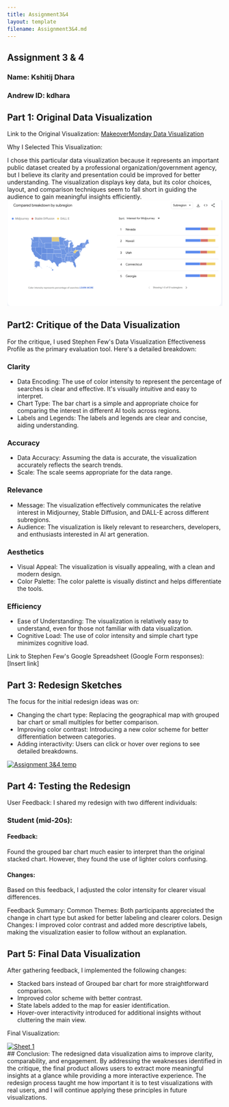 ```yaml
---
title: Assignment3&4
layout: template
filename: Assignment3&4.md
---
```

## Assignment 3 & 4

### Name: Kshitij Dhara
### Andrew ID: kdhara


## Part 1: Original Data Visualization

Link to the Original Visualization: [MakeoverMonday Data Visualization](https://data.world/makeovermonday/generative-ai-search-trends-in-the-united-states)

Why I Selected This Visualization:

I chose this particular data visualization because it represents an important public dataset created by a professional organization/government agency, but I believe its clarity and presentation could be improved for better understanding. The visualization displays key data, but its color choices, layout, and comparison techniques seem to fall short in guiding the audience to gain meaningful insights efficiently.
![Original Visualization](<dataviz img/AI trends OG chart.png>)

## Part2: Critique of the Data Visualization

For the critique, I used Stephen Few's Data Visualization Effectiveness Profile as the primary evaluation tool. Here's a detailed breakdown:

### Clarity

- Data Encoding: The use of color intensity to represent the percentage of searches is clear and effective. It's visually intuitive and easy to interpret.
- Chart Type: The bar chart is a simple and appropriate choice for comparing the interest in different AI tools across regions.
- Labels and Legends: The labels and legends are clear and concise, aiding understanding.

### Accuracy

- Data Accuracy: Assuming the data is accurate, the visualization accurately reflects the search trends.
- Scale: The scale seems appropriate for the data range.

### Relevance

- Message: The visualization effectively communicates the relative interest in Midjourney, Stable Diffusion, and DALL-E across different subregions.
- Audience: The visualization is likely relevant to researchers, developers, and enthusiasts interested in AI art generation.

### Aesthetics

- Visual Appeal: The visualization is visually appealing, with a clean and modern design.
- Color Palette: The color palette is visually distinct and helps differentiate the tools.

### Efficiency

- Ease of Understanding: The visualization is relatively easy to understand, even for those not familiar with data visualization.
- Cognitive Load: The use of color intensity and simple chart type minimizes cognitive load.

Link to Stephen Few's Google Spreadsheet (Google Form responses): [Insert link]

## Part 3: Redesign Sketches

The focus for the initial redesign ideas was on:

- Changing the chart type: Replacing the geographical map with grouped bar chart or small multiples for better comparison.
- Improving color contrast: Introducing a new color scheme for better differentiation between categories.
- Adding interactivity: Users can click or hover over regions to see detailed breakdowns.

<div class='tableauPlaceholder' id='viz1726693746021' style='position: relative'><noscript><a href='#'><img
                alt='Assignment 3&amp;4 temp '
                src='https:&#47;&#47;public.tableau.com&#47;static&#47;images&#47;Tw&#47;TwD-Assignment34&#47;Sheet2&#47;1_rss.png'
                style='border: none' /></a></noscript><object class='tableauViz' style='display:none;'>
        <param name='host_url' value='https%3A%2F%2Fpublic.tableau.com%2F' />
        <param name='embed_code_version' value='3' />
        <param name='site_root' value='' />
        <param name='name' value='TwD-Assignment34&#47;Sheet2' />
        <param name='tabs' value='no' />
        <param name='toolbar' value='yes' />
        <param name='static_image'
            value='https:&#47;&#47;public.tableau.com&#47;static&#47;images&#47;Tw&#47;TwD-Assignment34&#47;Sheet2&#47;1.png' />
        <param name='animate_transition' value='yes' />
        <param name='display_static_image' value='yes' />
        <param name='display_spinner' value='yes' />
        <param name='display_overlay' value='yes' />
        <param name='display_count' value='yes' />
        <param name='language' value='en-US' />
        <param name='filter' value='publish=yes' />
    </object></div>
<script type='text/javascript'>
    var divElement = document.getElementById('viz1726693746021');
    var vizElement = divElement.getElementsByTagName('object')[0];
    vizElement.style.width = '100%';
    vizElement.style.height = (divElement.offsetWidth * 0.75) + 'px';
    var scriptElement = document.createElement('script');
    scriptElement.src = 'https://public.tableau.com/javascripts/api/viz_v1.js';
    vizElement.parentNode.insertBefore(scriptElement, vizElement);
</script>


## Part 4: Testing the Redesign

User Feedback:
I shared my redesign with two different individuals:

### Student (mid-20s):
#### Feedback:
Found the grouped bar chart much easier to interpret than the original stacked chart. However, they found the use of lighter colors confusing.
#### Changes:
Based on this feedback, I adjusted the color intensity for clearer visual differences.

Feedback Summary:
Common Themes: Both participants appreciated the change in chart type but asked for better labeling and clearer colors.
Design Changes: I improved color contrast and added more descriptive labels, making the visualization easier to follow without an explanation.

## Part 5: Final Data Visualization

After gathering feedback, I implemented the following changes:

- Stacked bars instead of Grouped bar chart for more straightforward comparison.
- Improved color scheme with better contrast.
- State labels added to the map for easier identification.
- Hover-over interactivity introduced for additional insights without cluttering the main view.

Final Visualization:
<div class='tableauPlaceholder' id='viz1726693931586' style='position: relative'><noscript><a href='#'><img
                alt='Sheet 1 '
                src='https:&#47;&#47;public.tableau.com&#47;static&#47;images&#47;Tw&#47;TwD-Assignment34&#47;Sheet1&#47;1_rss.png'
                style='border: none' /></a></noscript><object class='tableauViz' style='display:none;'>
        <param name='host_url' value='https%3A%2F%2Fpublic.tableau.com%2F' />
        <param name='embed_code_version' value='3' />
        <param name='site_root' value='' />
        <param name='name' value='TwD-Assignment34&#47;Sheet1' />
        <param name='tabs' value='no' />
        <param name='toolbar' value='yes' />
        <param name='static_image'
            value='https:&#47;&#47;public.tableau.com&#47;static&#47;images&#47;Tw&#47;TwD-Assignment34&#47;Sheet1&#47;1.png' />
        <param name='animate_transition' value='yes' />
        <param name='display_static_image' value='yes' />
        <param name='display_spinner' value='yes' />
        <param name='display_overlay' value='yes' />
        <param name='display_count' value='yes' />
        <param name='language' value='en-US' />
        <param name='filter' value='publish=yes' />
    </object></div>
<script type='text/javascript'>
    var divElement = document.getElementById('viz1726693931586');
    var vizElement = divElement.getElementsByTagName('object')[0];
    vizElement.style.width = '100%';
    vizElement.style.height = (divElement.offsetWidth * 0.75) + 'px';
    var scriptElement = document.createElement('script');
    scriptElement.src = 'https://public.tableau.com/javascripts/api/viz_v1.js';
    vizElement.parentNode.insertBefore(scriptElement, vizElement);
</script>
## Conclusion:
The redesigned data visualization aims to improve clarity, comparability, and engagement. By addressing the weaknesses identified in the critique, the final product allows users to extract more meaningful insights at a glance while providing a more interactive experience. The redesign process taught me how important it is to test visualizations with real users, and I will continue applying these principles in future visualizations.